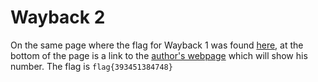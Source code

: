 # Wayback 2

On the same page where the flag for Wayback 1 was found [here](https://web.archive.org/web/20170110023754/http://cyberange.io/), at the bottom of the page is a link to the [author's webpage](https://web.archive.org/web/20161224194752/http://andreagalanti.it/) which will show his number. The flag is `flag{393451384748}`
